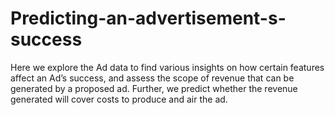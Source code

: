 # Predicting-an-advertisement-s-success

Here we explore the Ad data to find various insights on how certain features affect an Ad’s success, and assess the scope of revenue that can be generated by a proposed ad. Further, we predict whether the revenue generated will cover costs to produce and air the ad. 
